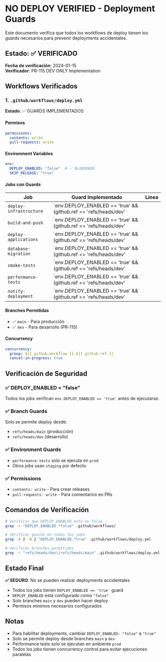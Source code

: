 # NO DEPLOY VERIFIED - Deployment Guards

Este documento verifica que todos los workflows de deploy tienen los guards necesarios para prevenir deployments accidentales.

## Estado: ✅ VERIFICADO

**Fecha de verificación**: 2024-01-15  
**Verificador**: PR-115 DEV ONLY Implementation

## Workflows Verificados

### 1. `.github/workflows/deploy.yml`

**Estado**: ✅ GUARDS IMPLEMENTADOS

#### Permisos
```yaml
permissions:
  contents: write
  pull-requests: write
```

#### Environment Variables
```yaml
env:
  DEPLOY_ENABLED: "false"  # ✅ BLOQUEADO
  SKIP_RELEASE: "true"
```

#### Jobs con Guards

| Job | Guard Implementado | Línea |
|-----|-------------------|-------|
| `deploy-infrastructure` | `env.DEPLOY_ENABLED == 'true' && (github.ref == 'refs/heads/dev' || github.ref == 'refs/heads/main')` | 47 |
| `build-and-push` | `env.DEPLOY_ENABLED == 'true' && (github.ref == 'refs/heads/dev' || github.ref == 'refs/heads/main')` | 113 |
| `deploy-applications` | `env.DEPLOY_ENABLED == 'true' && (github.ref == 'refs/heads/dev' || github.ref == 'refs/heads/main')` | 190 |
| `database-migration` | `env.DEPLOY_ENABLED == 'true' && (github.ref == 'refs/heads/dev' || github.ref == 'refs/heads/main')` | 266 |
| `smoke-tests` | `env.DEPLOY_ENABLED == 'true' && (github.ref == 'refs/heads/dev' || github.ref == 'refs/heads/main')` | 312 |
| `performance-tests` | `env.DEPLOY_ENABLED == 'true' && (github.ref == 'refs/heads/dev' || github.ref == 'refs/heads/main') && github.event.inputs.environment == 'prod'` | 356 |
| `notify-deployment` | `env.DEPLOY_ENABLED == 'true' && (github.ref == 'refs/heads/dev' || github.ref == 'refs/heads/main')` | 397 |

#### Branches Permitidas
- ✅ `main` - Para producción
- ✅ `dev` - Para desarrollo (PR-115)

#### Concurrency
```yaml
concurrency:
  group: ${{ github.workflow }}-${{ github.ref }}
  cancel-in-progress: true
```

## Verificación de Seguridad

### ✅ DEPLOY_ENABLED = "false"
Todos los jobs verifican `env.DEPLOY_ENABLED == 'true'` antes de ejecutarse.

### ✅ Branch Guards
Solo se permite deploy desde:
- `refs/heads/main` (producción)
- `refs/heads/dev` (desarrollo)

### ✅ Environment Guards
- `performance-tests` solo se ejecuta en `prod`
- Otros jobs usan `staging` por defecto

### ✅ Permissions
- `contents: write` - Para crear releases
- `pull-requests: write` - Para comentarios en PRs

## Comandos de Verificación

```bash
# Verificar que DEPLOY_ENABLED está en false
grep -r "DEPLOY_ENABLED.*false" .github/workflows/

# Verificar guards en todos los jobs
grep -A 2 -B 2 "DEPLOY_ENABLED.*true" .github/workflows/deploy.yml

# Verificar branches permitidas
grep -r "refs/heads/dev\|refs/heads/main" .github/workflows/deploy.yml
```

## Estado Final

**✅ SEGURO**: No se pueden realizar deployments accidentales

- Todos los jobs tienen `DEPLOY_ENABLED == 'true'` guard
- `DEPLOY_ENABLED` está configurado como `"false"`
- Solo branches `main` y `dev` pueden hacer deploy
- Permisos mínimos necesarios configurados

## Notas

- Para habilitar deployments, cambiar `DEPLOY_ENABLED: "false"` a `"true"`
- Solo se permite deploy desde branches `main` y `dev`
- Performance tests solo se ejecutan en ambiente `prod`
- Todos los jobs tienen concurrency control para evitar ejecuciones paralelas